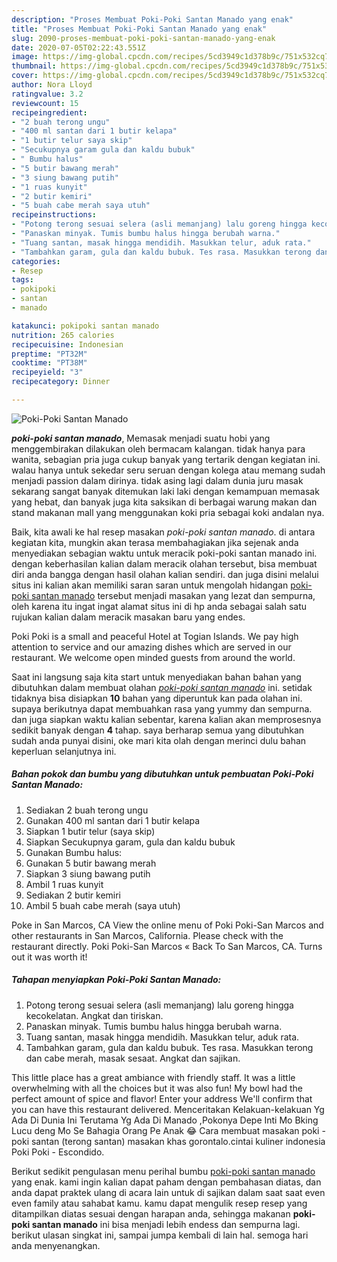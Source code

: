 ```yaml
---
description: "Proses Membuat Poki-Poki Santan Manado yang enak"
title: "Proses Membuat Poki-Poki Santan Manado yang enak"
slug: 2090-proses-membuat-poki-poki-santan-manado-yang-enak
date: 2020-07-05T02:22:43.551Z
image: https://img-global.cpcdn.com/recipes/5cd3949c1d378b9c/751x532cq70/poki-poki-santan-manado-foto-resep-utama.jpg
thumbnail: https://img-global.cpcdn.com/recipes/5cd3949c1d378b9c/751x532cq70/poki-poki-santan-manado-foto-resep-utama.jpg
cover: https://img-global.cpcdn.com/recipes/5cd3949c1d378b9c/751x532cq70/poki-poki-santan-manado-foto-resep-utama.jpg
author: Nora Lloyd
ratingvalue: 3.2
reviewcount: 15
recipeingredient:
- "2 buah terong ungu"
- "400 ml santan dari 1 butir kelapa"
- "1 butir telur saya skip"
- "Secukupnya garam gula dan kaldu bubuk"
- " Bumbu halus"
- "5 butir bawang merah"
- "3 siung bawang putih"
- "1 ruas kunyit"
- "2 butir kemiri"
- "5 buah cabe merah saya utuh"
recipeinstructions:
- "Potong terong sesuai selera (asli memanjang) lalu goreng hingga kecokelatan. Angkat dan tiriskan."
- "Panaskan minyak. Tumis bumbu halus hingga berubah warna."
- "Tuang santan, masak hingga mendidih. Masukkan telur, aduk rata."
- "Tambahkan garam, gula dan kaldu bubuk. Tes rasa. Masukkan terong dan cabe merah, masak sesaat. Angkat dan sajikan."
categories:
- Resep
tags:
- pokipoki
- santan
- manado

katakunci: pokipoki santan manado 
nutrition: 265 calories
recipecuisine: Indonesian
preptime: "PT32M"
cooktime: "PT38M"
recipeyield: "3"
recipecategory: Dinner

---
```



![Poki-Poki Santan Manado](https://img-global.cpcdn.com/recipes/5cd3949c1d378b9c/751x532cq70/poki-poki-santan-manado-foto-resep-utama.jpg)

<b><i>poki-poki santan manado</i></b>, Memasak menjadi suatu hobi yang menggembirakan dilakukan oleh bermacam kalangan. tidak hanya para wanita, sebagian pria juga cukup banyak yang tertarik dengan kegiatan ini. walau hanya untuk sekedar seru seruan dengan kolega atau memang sudah menjadi passion dalam dirinya. tidak asing lagi dalam dunia juru masak sekarang sangat banyak ditemukan laki laki dengan kemampuan memasak yang hebat, dan banyak juga kita saksikan di berbagai warung makan dan stand makanan mall yang menggunakan koki pria sebagai koki andalan nya.

Baik, kita awali ke hal resep masakan <i>poki-poki santan manado</i>. di antara kegiatan kita, mungkin akan terasa membahagiakan jika sejenak anda menyediakan sebagian waktu untuk meracik poki-poki santan manado ini. dengan keberhasilan kalian dalam meracik olahan tersebut, bisa membuat diri anda bangga dengan hasil olahan kalian sendiri. dan juga disini melalui situs ini kalian akan memiliki saran saran untuk mengolah hidangan <u>poki-poki santan manado</u> tersebut menjadi masakan yang lezat dan sempurna, oleh karena itu ingat ingat alamat situs ini di hp anda sebagai salah satu rujukan kalian dalam meracik masakan baru yang endes.

Poki Poki is a small and peaceful Hotel at Togian Islands. We pay high attention to service and our amazing dishes which are served in our restaurant. We welcome open minded guests from around the world.


Saat ini langsung saja kita start untuk menyediakan bahan bahan yang dibutuhkan dalam membuat olahan <u><i>poki-poki santan manado</i></u> ini. setidak tidaknya bisa disiapkan <b>10</b> bahan yang diperuntuk kan pada olahan ini. supaya berikutnya dapat membuahkan rasa yang yummy dan sempurna. dan juga siapkan waktu kalian sebentar, karena kalian akan memprosesnya sedikit banyak dengan <b>4</b> tahap. saya berharap semua yang dibutuhkan sudah anda punyai disini, oke mari kita olah dengan merinci dulu bahan keperluan selanjutnya ini.

<!--inarticleads1-->

##### Bahan pokok dan bumbu yang dibutuhkan untuk pembuatan Poki-Poki Santan Manado:

1. Sediakan 2 buah terong ungu
1. Gunakan 400 ml santan dari 1 butir kelapa
1. Siapkan 1 butir telur (saya skip)
1. Siapkan Secukupnya garam, gula dan kaldu bubuk
1. Gunakan  Bumbu halus:
1. Gunakan 5 butir bawang merah
1. Siapkan 3 siung bawang putih
1. Ambil 1 ruas kunyit
1. Sediakan 2 butir kemiri
1. Ambil 5 buah cabe merah (saya utuh)


Poke in San Marcos, CA View the online menu of Poki Poki-San Marcos and other restaurants in San Marcos, California. Please check with the restaurant directly. Poki Poki-San Marcos « Back To San Marcos, CA. Turns out it was worth it! 

<!--inarticleads2-->

##### Tahapan menyiapkan Poki-Poki Santan Manado:

1. Potong terong sesuai selera (asli memanjang) lalu goreng hingga kecokelatan. Angkat dan tiriskan.
1. Panaskan minyak. Tumis bumbu halus hingga berubah warna.
1. Tuang santan, masak hingga mendidih. Masukkan telur, aduk rata.
1. Tambahkan garam, gula dan kaldu bubuk. Tes rasa. Masukkan terong dan cabe merah, masak sesaat. Angkat dan sajikan.


This little place has a great ambiance with friendly staff. It was a little overwhelming with all the choices but it was also fun! My bowl had the perfect amount of spice and flavor! Enter your address We&#39;ll confirm that you can have this restaurant delivered. Menceritakan Kelakuan-kelakuan Yg Ada Di Dunia Ini Terutama Yg Ada Di Manado ,Pokonya Depe Inti Mo Bking Lucu deng Mo Se Bahagia Orang Pe Anak 😂 Cara membuat masakan poki -poki santan (terong santan) masakan khas gorontalo.cintai kuliner indonesia Poki Poki - Escondido. 

Berikut sedikit pengulasan menu perihal bumbu <u>poki-poki santan manado</u> yang enak. kami ingin kalian dapat paham dengan pembahasan diatas, dan anda dapat praktek ulang di acara lain untuk di sajikan dalam saat saat even even family atau sahabat kamu. kamu dapat mengulik resep resep yang ditampilkan diatas sesuai dengan harapan anda, sehingga makanan <b>poki-poki santan manado</b> ini bisa menjadi lebih endess dan sempurna lagi. berikut ulasan singkat ini, sampai jumpa kembali di lain hal. semoga hari anda menyenangkan.
